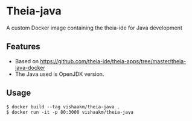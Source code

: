 # Theia-java
A custom Docker image containing the theia-ide for Java development


## Features
* Based on https://github.com/theia-ide/theia-apps/tree/master/theia-java-docker
* The Java used is OpenJDK version.

## Usage
```
$ docker build --tag vishaakm/theia-java .
$ docker run -it -p 80:3000 vishaakm/theia-java
```
